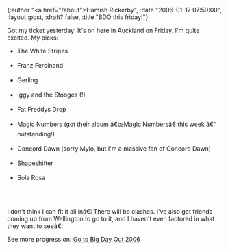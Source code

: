 {:author "<a href=\"/about\">Hamish Rickerby</a>", :date "2006-01-17 07:59:00", :layout :post, :draft? false, :title "BDO this friday!"}

<div>
<div>Got my ticket yesterday!  It's on here in Auckland on Friday.  I'm quite excited.  My picks:
<ul>
	<li>The White Stripes</li>
 
	<li>Franz Ferdinand</li>
 
	<li>Gerling</li>
 
	<li>Iggy and the Stooges (!)</li>
 
	<li>Fat Freddys Drop</li>
 
	<li>Magic Numbers (got their album â€œMagic Numbersâ€ this week â€“ outstanding!)</li>
 
	<li>Concord Dawn (sorry Mylo, but I'm a massive fan of Concord Dawn)</li>
 
	<li>Shapeshifter</li>
 
	<li>Sola Rosa</li>
 </ul>
 

I don't think I can fit it all inâ€¦  There will be clashes.  I've also got friends coming up from Wellington to go to it, and I haven't even factored in what they want to seeâ€¦

</div>
<div>See more progress on: <a href="http://www.43things.com/people/progress/rickerbh?on=1917974">Go to Big Day Out 2006</a></div>
</div>

